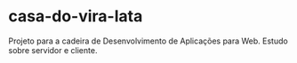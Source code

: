 # casa-do-vira-lata
Projeto para a cadeira de Desenvolvimento de Aplicações para Web. Estudo sobre servidor e cliente.
